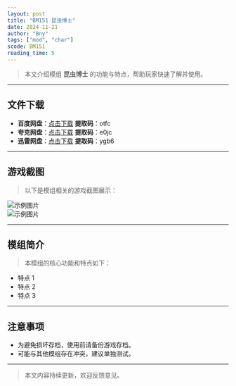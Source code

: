 ```yaml
---
layout: post
title: "BM151 昆虫博士"
date: 2024-11-21
author: "Bny"
tags: ["mod", "char"]
scode: BM151
reading_time: 5
---
```


> 本文介绍模组 **昆虫博士** 的功能与特点，帮助玩家快速了解并使用。

---





## 文件下载
- **百度网盘**：[点击下载](https://pan.baidu.com/s/1Krzw_dBTPgs1f3a5R0CItQ?pwd=otfc)  **提取码**：otfc  
- **夸克网盘**：[点击下载](https://pan.quark.cn/s/547f55f9a300?pwd=e0jc)  **提取码**：e0jc  
- **迅雷网盘**：[点击下载](https://pan.xunlei.com/s/VOCCbgCFFJhfcq0_ijHSiz9vA1?pwd=ygb6)  **提取码**：ygb6  

---

## 游戏截图
> 以下是模组相关的游戏截图展示：

![示例图片](https://example.com/screenshot1.jpg)  
![示例图片](https://example.com/screenshot2.jpg)

---

## 模组简介
> 本模组的核心功能和特点如下：
- 特点 1
- 特点 2
- 特点 3

---

## 注意事项
- 为避免损坏存档，使用前请备份游戏存档。
- 可能与其他模组存在冲突，建议单独测试。

---

> 本文内容持续更新，欢迎反馈意见。
